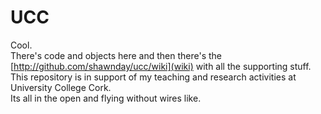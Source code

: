 UCC
===

Cool.  
There's code and objects here and then there's the [http://github.com/shawnday/ucc/wiki](wiki) with all the supporting stuff.  
This repository is in support of my teaching and research activities at University College Cork.  
Its all in the open and flying without wires like. 
